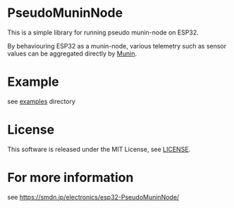 PseudoMuninNode
===========
This is a simple library for running pseudo munin-node on ESP32.

By behaviouring ESP32 as a munin-node, various telemetry such as sensor values can be aggregated directly by [Munin](http://munin-monitoring.org/).

# Example
see [examples](/examples) directory

# License
This software is released under the MIT License, see [LICENSE](/LICENSE).

# For more information
see https://smdn.jp/electronics/esp32-PseudoMuninNode/
